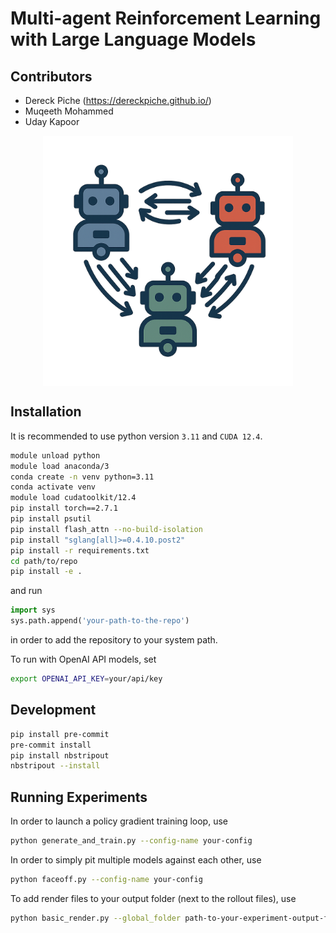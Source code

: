 # Multi-agent Reinforcement Learning with Large Language Models

## Contributors
- Dereck Piche (https://dereckpiche.github.io/)
- Muqeeth Mohammed
- Uday Kapoor

<img src="logo.png" alt="My Image" style="display: block; margin: 0 auto; width: 400px;">



## Installation

It is recommended to use python version `3.11` and `CUDA 12.4`.

```bash
module unload python
module load anaconda/3
conda create -n venv python=3.11
conda activate venv
module load cudatoolkit/12.4
pip install torch==2.7.1
pip install psutil
pip install flash_attn --no-build-isolation
pip install "sglang[all]>=0.4.10.post2"
pip install -r requirements.txt
cd path/to/repo
pip install -e .
```

and run 

```python
import sys
sys.path.append('your-path-to-the-repo')
```
in order to add the repository to your system path. 

To run with OpenAI API models, set 
```bash
export OPENAI_API_KEY=your/api/key 
```

## Development

```bash
pip install pre-commit
pre-commit install
pip install nbstripout
nbstripout --install
```

## Running Experiments

In order to launch a policy gradient training loop, use
```bash
python generate_and_train.py --config-name your-config
```

In order to simply pit multiple models against each other, use
```bash
python faceoff.py --config-name your-config
```

To add render files to your output folder (next to the rollout files), use
```bash
python basic_render.py --global_folder path-to-your-experiment-output-folder
```